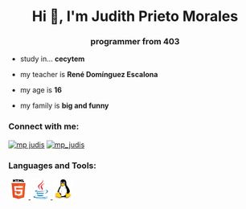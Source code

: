 <h1 align="center">Hi 👋, I'm Judith Prieto Morales</h1>
<h3 align="center">programmer from 403</h3>

- study in... **cecytem**

- my teacher is **René Domínguez Escalona**

- my age is **16**

- my family is **big and funny**

<h3 align="left">Connect with me:</h3>
<p align="left">
<a href="https://fb.com/mp judis" target="blank"><img align="center" src="https://raw.githubusercontent.com/rahuldkjain/github-profile-readme-generator/master/src/images/icons/Social/facebook.svg" alt="mp judis" height="30" width="40" /></a>
<a href="https://instagram.com/mp_judis" target="blank"><img align="center" src="https://raw.githubusercontent.com/rahuldkjain/github-profile-readme-generator/master/src/images/icons/Social/instagram.svg" alt="mp_judis" height="30" width="40" /></a>
</p>

<h3 align="left">Languages and Tools:</h3>
<p align="left"> <a href="https://www.w3.org/html/" target="_blank" rel="noreferrer"> <img src="https://raw.githubusercontent.com/devicons/devicon/master/icons/html5/html5-original-wordmark.svg" alt="html5" width="40" height="40"/> </a> <a href="https://www.java.com" target="_blank" rel="noreferrer"> <img src="https://raw.githubusercontent.com/devicons/devicon/master/icons/java/java-original.svg" alt="java" width="40" height="40"/> </a> <a href="https://www.linux.org/" target="_blank" rel="noreferrer"> <img src="https://raw.githubusercontent.com/devicons/devicon/master/icons/linux/linux-original.svg" alt="linux" width="40" height="40"/> </a> </p>
